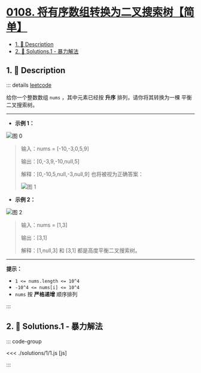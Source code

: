 # [0108. 将有序数组转换为二叉搜索树【简单】](https://github.com/Tdahuyou/TNotes.leetcode/tree/main/notes/0108.%20%E5%B0%86%E6%9C%89%E5%BA%8F%E6%95%B0%E7%BB%84%E8%BD%AC%E6%8D%A2%E4%B8%BA%E4%BA%8C%E5%8F%89%E6%90%9C%E7%B4%A2%E6%A0%91%E3%80%90%E7%AE%80%E5%8D%95%E3%80%91)

<!-- region:toc -->

- [1. 📝 Description](#1--description)
- [2. 🎯 Solutions.1 - 暴力解法](#2--solutions1---暴力解法)

<!-- endregion:toc -->

## 1. 📝 Description

::: details [leetcode](https://leetcode.cn/problems/convert-sorted-array-to-binary-search-tree)

给你一个整数数组 `nums` ，其中元素已经按 **升序** 排列，请你将其转换为一棵 平衡 二叉搜索树。

---

- **示例 1：**

![图 0](https://cdn.jsdelivr.net/gh/Tdahuyou/imgs@main/2025-08-02-07-02-27.png)

> 输入：nums = [-10,-3,0,5,9]
>
> 输出：[0,-3,9,-10,null,5]
>
> 解释：[0,-10,5,null,-3,null,9] 也将被视为正确答案：
>
> ![图 1](https://cdn.jsdelivr.net/gh/Tdahuyou/imgs@main/2025-08-02-07-02-39.png)

- **示例 2：**

![图 2](https://cdn.jsdelivr.net/gh/Tdahuyou/imgs@main/2025-08-02-07-02-55.png)

> 输入：nums = [1,3]
>
> 输出：[3,1]
>
> 解释：[1,null,3] 和 [3,1] 都是高度平衡二叉搜索树。

---

**提示：**

- `1 <= nums.length <= 10^4`
- `-10^4 <= nums[i] <= 10^4`
- `nums` 按 **严格递增** 顺序排列

:::

## 2. 🎯 Solutions.1 - 暴力解法

::: code-group

<<< ./solutions/1/1.js [js]

:::
